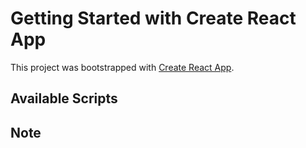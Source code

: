 # Getting Started with Create React App

This project was bootstrapped with [Create React App](https://github.com/facebook/create-react-app).

## Available Scripts

## Note
